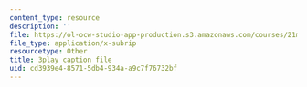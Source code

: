 ```yaml
---
content_type: resource
description: ''
file: https://ol-ocw-studio-app-production.s3.amazonaws.com/courses/21m-355-musical-improvisation-spring-2013/cd3939e485715db4934aa9c7f76732bf_ozWf4TDXvdk.vtt
file_type: application/x-subrip
resourcetype: Other
title: 3play caption file
uid: cd3939e4-8571-5db4-934a-a9c7f76732bf
---
```

